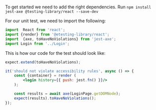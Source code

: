 # []()

<TimeStamp start="0:07" end="0:15">

To get started we need to add the right dependencies. Run `npm install jest-axe @testing-library/react --save-dev`

</TimeStamp>


<TimeStamp start="0:22" end="0:35">

For our unit test, we need to import the following: 

```jsx
import  React from 'react';
import {render} from '@etesting-library/react';
import  {axe, toHaveNoViolations} from 'jest-axe';
import Login from '../Login'; 
```

</TimeStamp>

<TimeStamp start="0:58" end="1:10">

This is how our code for the test should look like:

```jsx 
expect.extend(toHaveNoViolations);

it('should not violate accessibility rules', async () => {
    const {container} = render (
        <login history={{ push: jest.fn() }}/>
    );

    const results = await axe(LoginPage.getDOMNode);
    expect(results).toHaveNoViolations();
});
```

</TimeStamp>
